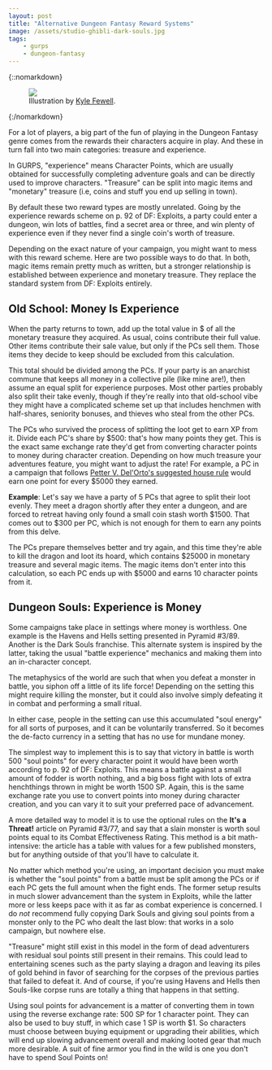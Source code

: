 ```yaml
---
layout: post
title: "Alternative Dungeon Fantasy Reward Systems"
image: /assets/studio-ghibli-dark-souls.jpg
tags:
    - gurps
    - dungeon-fantasy
---
```


{::nomarkdown}
<figure class="center">
  <img src="{{ "/assets/studio-ghibli-dark-souls.jpg" | absolute_url }}"/>
  <figcaption>
    Illustration by <a href="https://www.kyle-fewell.com/">Kyle Fewell</a>.
  </figcaption>
</figure>
{:/nomarkdown}

For a lot of players, a big part of the fun of playing in the Dungeon Fantasy
genre comes from the rewards their characters acquire in play. And these in
turn fall into two main categories: treasure and experience.

In GURPS, "experience" means Character Points, which are usually obtained for
successfully completing adventure goals and can be directly used to improve
characters. "Treasure" can be split into magic items and "monetary" treasure
(i.e, coins and stuff you end up selling in town).

By default these two reward types are mostly unrelated. Going by the experience
rewards scheme on p. 92 of DF: Exploits, a party could enter a dungeon, win lots
of battles, find a secret area or three, and win plenty of experience even if
they never find a single coin's worth of treasure.

Depending on the exact nature of your campaign, you might want to mess with
this reward scheme. Here are two possible ways to do that. In both, magic items
remain pretty much as written, but a stronger relationship is established
between experience and monetary treasure. They replace the standard system from
DF: Exploits entirely.

## Old School: Money Is Experience

When the party returns to town, add up the total value in $ of all the monetary
treasure they acquired. As usual, coins contribute their full value. Other items
contribute their sale value, but only if the PCs sell them. Those items they
decide to keep should be excluded from this calculation.

This total should be divided among the PCs. If your party is an anarchist
commune that keeps all money in a collective pile (like mine are!), then assume
an equal split for experience purposes. Most other parties probably also split
their take evenly, though if they're really into that old-school vibe they might
have a complicated scheme set up that includes henchmen with half-shares,
seniority bonuses, and thieves who steal from the other PCs.

The PCs who survived the process of splitting the loot get to earn XP from
it. Divide each PC's share by $500: that's how many points they get. This is the
exact same exchange rate they'd get from converting character points to money
during character creation. Depending on how much treasure your adventures
feature, you might want to adjust the rate! For example, a PC in a campaign that
follows [Petter V. Del'Orto's suggested house rule][1] would earn one point for
every $5000 they earned.

**Example**: Let's say we have a party of 5 PCs that agree to split their loot
evenly. They meet a dragon shortly after they enter a dungeon, and are forced to
retreat having only found a small coin stash worth $1500. That comes out to $300
per PC, which is not enough for them to earn any points from this delve.

The PCs prepare themselves better and try again, and this time they're able to
kill the dragon and loot its hoard, which contains $25000 in monetary treasure
and several magic items. The magic items don't enter into this calculation, so
each PC ends up with $5000 and earns 10 character points from it.

## Dungeon Souls: Experience is Money

Some campaigns take place in settings where money is worthless. One example is
the Havens and Hells setting presented in Pyramid #3/89. Another is the Dark
Souls franchise. This alternate system is inspired by the latter, taking the
usual "battle experience" mechanics and making them into an in-character
concept.

The metaphysics of the world are such that when you defeat a monster in battle,
you siphon off a little of its life force! Depending on the setting this might
require killing the monster, but it could also involve simply defeating it in
combat and performing a small ritual.

In either case, people in the setting can use this accumulated "soul energy" for
all sorts of purposes, and it can be voluntarily transferred. So it becomes the
de-facto currency in a setting that has no use for mundane money.

The simplest way to implement this is to say that victory in battle is worth 500
"soul points" for every character point it would have been worth according to
p. 92 of DF: Exploits. This means a battle against a small amount of fodder is
worth nothing, and a big boss fight with lots of extra henchthings thrown in
might be worth 1500 SP. Again, this is the same exchange rate you use to convert
points into money during character creation, and you can vary it to suit your
preferred pace of advancement.

A more detailed way to model it is to use the optional rules on the **It's a
Threat!** article on Pyramid #3/77, and say that a slain monster is worth soul
points equal to its Combat Effectiveness Rating. This method is a bit
math-intensive: the article has a table with values for a few published
monsters, but for anything outside of that you'll have to calculate it.

No matter which method you're using, an important decision you must make is
whether the "soul points" from a battle must be split among the PCs or if each
PC gets the full amount when the fight ends. The former setup results in much
slower advancement than the system in Exploits, while the latter more or less
keeps pace with it as far as combat experience is concerned. I do _not_
recommend fully copying Dark Souls and giving soul points from a monster only to
the PC who dealt the last blow: that works in a solo campaign, but nowhere else.

"Treasure" might still exist in this model in the form of dead adventurers with
residual soul points still present in their remains. This could lead to
entertaining scenes such as the party slaying a dragon and leaving its piles of
gold behind in favor of searching for the corpses of the previous parties that
failed to defeat it. And of course, if you're using Havens and Hells then
Souls-like corpse runs are totally a thing that happens in that setting.

Using soul points for advancement is a matter of converting them in town using
the reverse exchange rate: 500 SP for 1 character point. They can also be used
to buy stuff, in which case 1 SP is worth $1. So characters must choose between
buying equipment or upgrading their abilities, which will end up slowing
advancement overall and making looted gear that much more desirable. A suit of
fine armor you find in the wild is one you don't have to spend Soul Points on!

[1]: https://dungeonfantastic.blogspot.com/2020/05/nearly-complete-thoughts-on-10x-cost.html
